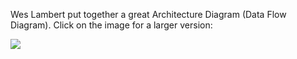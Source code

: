 Wes Lambert put together a great Architecture Diagram (Data Flow Diagram).  Click on the image for a larger version:  

<a href="https://cloud.githubusercontent.com/assets/1659467/13701945/2f04525c-e759-11e5-8d3d-7973a3f723b6.png"><img src="https://cloud.githubusercontent.com/assets/1659467/13701945/2f04525c-e759-11e5-8d3d-7973a3f723b6.png"></a>
